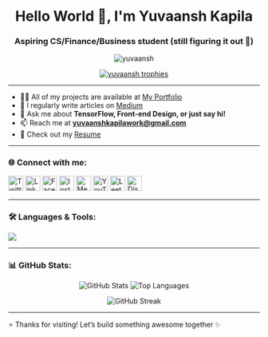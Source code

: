 <h1 align="center">Hello World 👋, I'm Yuvaansh Kapila</h1>
<h3 align="center">Aspiring CS/Finance/Business student (still figuring it out 🚀)</h3>

<p align="center">
  <img src="https://komarev.com/ghpvc/?username=yuvaansh&label=Profile%20views&color=0e75b6&style=flat" alt="yuvaansh" />
</p>

<p align="center">
  <a href="https://github.com/ryo-ma/github-profile-trophy">
    <img src="https://github-profile-trophy.vercel.app/?username=yuvaansh&theme=onestar&margin-w=15" alt="yuvaansh trophies" />
  </a>
</p>

---

- 👨‍💻 All of my projects are available at [My Portfolio](https://yuvaanshkapila.framer.website/)
- 📝 I regularly write articles on [Medium](https://medium.com/@kapilayuvaansh)
- 💬 Ask me about **TensorFlow, Front-end Design, or just say hi!**
- 📫 Reach me at **yuvaanshkapilawork@gmail.com**
- 📄 Check out my [Resume](https://drive.google.com/file/d/1z9fgAhgVdND9Z29R7pYVC-Z_DbPAznY7/view)

---

### 🌐 Connect with me:
<p align="left">
  <a href="https://twitter.com/nekros" target="_blank"><img src="https://cdn.jsdelivr.net/npm/simple-icons@v5/icons/twitter.svg" alt="Twitter" height="30" width="30"></a>
  <a href="https://linkedin.com/in/yuvaanshkapila" target="_blank"><img src="https://cdn.jsdelivr.net/npm/simple-icons@v5/icons/linkedin.svg" alt="LinkedIn" height="30" width="30"></a>
  <a href="https://fb.com/yuvaanshkapila1" target="_blank"><img src="https://cdn.jsdelivr.net/npm/simple-icons@v5/icons/facebook.svg" alt="Facebook" height="30" width="30"></a>
  <a href="https://instagram.com/yuvi.0931" target="_blank"><img src="https://cdn.jsdelivr.net/npm/simple-icons@v5/icons/instagram.svg" alt="Instagram" height="30" width="30"></a>
  <a href="https://medium.com/@kapilayuvaansh" target="_blank"><img src="https://cdn.jsdelivr.net/npm/simple-icons@v5/icons/medium.svg" alt="Medium" height="30" width="30"></a>
  <a href="https://www.youtube.com/c/nekros" target="_blank"><img src="https://cdn.jsdelivr.net/npm/simple-icons@v5/icons/youtube.svg" alt="YouTube" height="30" width="30"></a>
  <a href="https://www.leetcode.com/nekros" target="_blank"><img src="https://cdn.jsdelivr.net/npm/simple-icons@v5/icons/leetcode.svg" alt="LeetCode" height="30" width="30"></a>
  <a href="https://discord.gg/yuvi1i_" target="_blank"><img src="https://cdn.jsdelivr.net/npm/simple-icons@v5/icons/discord.svg" alt="Discord" height="30" width="30"></a>
</p>

---

### 🛠️ Languages & Tools:
<p>
  <!-- Add any relevant icons -->
  <img src="https://skillicons.dev/icons?i=cpp,cs,python,java,html,css,js,ts,nodejs,react,nextjs,express,django,flask,mysql,mongodb,figma,blender,unity,unreal,vscode,github,git,linux,aws,gcp,arduino,matlab" />
</p>

---

### 📊 GitHub Stats:
<p align="center">
  <img src="https://github-readme-stats.vercel.app/api?username=yuvaansh&show_icons=true&theme=tokyonight" alt="GitHub Stats" />
  <img src="https://github-readme-stats.vercel.app/api/top-langs/?username=yuvaansh&layout=compact&hide_progress=true&theme=tokyonight" alt="Top Languages" />
</p>

<p align="center">
  <img src="https://github-readme-streak-stats.herokuapp.com/?user=yuvaansh&theme=tokyonight" alt="GitHub Streak" />
</p>

---


⭐️ Thanks for visiting! Let’s build something awesome together ✨
